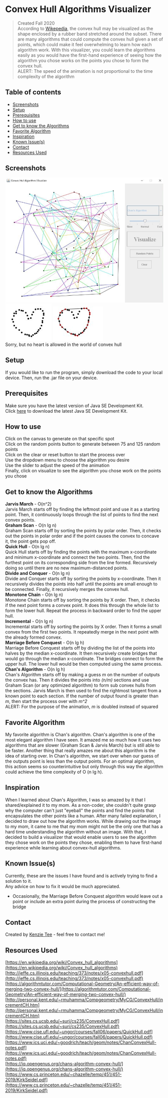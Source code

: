 # Convex Hull Algorithms Visualizer
> Created Fall 2020<br>
> According to [Wikepedia](https://en.wikipedia.org/wiki/Convex_hull), the convex hull may be visualized as the shape enclosed by a rubber band stretched around the subset.
> There are many algorithms that could compute the convex hull given a set of points, which could make it feel overwhelming to learn how each algorithm work. 
> With this visualizer, you could learn the algorithms easily as you would have the first-hand experience of seeing 
> how the algorithm you chose works on the points you chose to form the convex hull. <br>
> ALERT: The speed of the animation is not proportional to the time complexity of the algorithm

## Table of contents
* [Screenshots](#screenshots)
* [Setup](#setup)
* [Prerequisites](#prerequisites)
* [How to use](#how-to-use)
* [Get to know the Algorithms](#get-to-know-the-algorithms)
* [Favorite Algorithm](#favorite-algorithm)
* [Inspiration](#inspiration)
* [Known Issue(s)](#known-issue)
* [Contact](#contact)
* [Resources Used](#resources-used)

## Screenshots
![screenshot3](./Screenshots/screenshot3.JPG) <br>
![screenshot1](./Screenshots/screenshot1.JPG)
![screenshot2](./Screenshots/screenshot2.JPG) <br>
Sorry, but no heart is allowed in the world of convex hull

## Setup
If you would like to run the program, simply download the code to your local device. Then, run the .jar file on your device.

## Prerequisites
Make sure you have the latest version of Java SE Development Kit. <br>
Click [here](https://www.oracle.com/java/technologies/javase/javase-jdk8-downloads.html) to download the latest Java SE Development Kit.

## How to use 
Click on the canvas to generate on that specific spot <br>
Click on the random points button to generate between 75 and 125 random points <br> 
Click on the clear or reset button to start the process over <br>
Use the dropdown menu to choose the algorithm you desire <br> 
Use the slider to adjust the speed of the animation <br>
Finally, click on visualize to see the algorithm you chose work on the points you chose 

## Get to know the Algorithms
**Jarvis March** - O(n^2) <br> 
Jarvis March starts off by finding the leftmost point and use it as a starting point. Then, it continuously loops through the 
list of points to find the next convex points. 
<br>
**Graham Scan** - O(n lg n) <br>
Graham Scan starts off by sorting the points by polar order. Then, it checks out the points in polar order and if the point causes 
the convex to concave it, the point gets pop off.
<br>
**Quick Hull** - O(n lg n) <br>
Quick Hull starts off by finding the points with the maximum x-coordinate and minimum x-coordinate and connect the two points. 
Then, find the furthest point on its corresponding side from the line formed. Recursively doing so until there are no new maximum-distanced points.
<br>
**Divide and Conquer** - O(n lg n) <br>
Divide and Conquer starts off by sorting the points by x-coordinate. Then it recursively divides the points into half until the points are small enough
to be connected. Finally, it recursively merges the convex hull. 
<br>
**Monotone Chain** - O(n lg n) <br>
Monotone Chain starts off by sorting the points by X order. Then, it checks if the next point forms a convex point. It does this through 
the whole list to form the lower hull. Repeat the process in backward order to find the upper hull. 
<br>
**Incremental** - O(n lg n) <br>
Incremental starts off by sorting the points by X order. Then it forms a small convex from the first two points. It repeatedly merge in the next point
with the already formed convex. 
<br>
**Marriage Before Conquest** - O(n lg h) <br>
Marriage Before Conquest starts off by dividing the list of the points into halves by the median x-coordinate. It then recursively create bridges that would 
go through the median x-coordinate. The bridges connect to form the upper hull. The lower hull would be then computed using the same process. 
<br>
**Chan's Algorithm** - O(n lg h) <br>
Chan's Algorithm starts off by making a guess <i>m</i> on the number of outputs the convex has. Then it divides the points into <i>(n/m)</i> sections and use 
Graham Scan (or any optimized algorithm) to form sub convex hulls from the sections. Jarvis March is then used to find the rightmost tangent from 
a known point to each section. If the number of output found is greater than <i>m</i>, then start the process over with <i>m^2</i> <br>
ALERT: For the purpose of the animation, <i>m</i> is doubled instead of squared

## Favorite Algorithm
My favorite algorithm is Chan's algorithm. Chan's algorithm is one of the most elegant algorithm I have seen. 
It amazed me so much how it uses two algorithms that are slower (Graham Scan & Jarvis March) but is still able to be faster. 
Another thing that really amazes me about this algorithm is the idea of starting over. In Chan's algorithm, we start over when 
our guess of the outputs point is less than the output points. For an optimal algorithm, this action seems so counterintuitive 
but only through this way the algorithm could achieve the time complexity of O (n lg h).  

## Inspiration
When I learned about Chan's Algorithm, I was so amazed by it that I shared/explained it to my mom. 
As a non-coder, she couldn't quite grasp why the computer can't just "eyeball" the points and find the points that encapsulates the other points like a human. 
After many failed explanation, I decided to draw out how the algorithm works. 
While drawing out the image to my mom, it came to me that my mom might not be the only one that has a hard time understanding the algorithm without an image.
With that, I decided to build a visualizer that would enable users to see the algorithm they chose work on the points they chose, enabling them to 
have first-hand experience while learning about convex-hull algorithms. 

## Known Issue(s)
Currently, these are the issues I have found and is actively trying to find a solution to it. <br>
Any advice on how to fix it would be much appreciated. 
 - Occasionally, the Marriage Before Conquest algorithm would leave out a point or include an extra point during the process of constructing the bridge 
 
## Contact
Created by [Kenzie Tee](https://www.linkedin.com/in/kenzie-tee-1276701b2/) - feel free to contact me!

## Resources Used 
[https://en.wikipedia.org/wiki/Convex_hull_algorithms](https://en.wikipedia.org/wiki/Convex_hull_algorithms) <br>
[http://jeffe.cs.illinois.edu/teaching/373/notes/x05-convexhull.pdf](http://jeffe.cs.illinois.edu/teaching/373/notes/x05-convexhull.pdf) <br>
[https://algorithmtutor.com/Computational-Geometry/An-efficient-way-of-merging-two-convex-hull/](https://algorithmtutor.com/Computational-Geometry/An-efficient-way-of-merging-two-convex-hull/) <br>
[http://personal.kent.edu/~rmuhamma/Compgeometry/MyCG/ConvexHull/incrementCH.htm](http://personal.kent.edu/~rmuhamma/Compgeometry/MyCG/ConvexHull/incrementCH.htm) <br>
[https://sites.cs.ucsb.edu/~suri/cs235/ConvexHull.pdf](https://sites.cs.ucsb.edu/~suri/cs235/ConvexHull.pdf) <br>
[https://www.cise.ufl.edu/~ungor/courses/fall06/papers/QuickHull.pdf](https://www.cise.ufl.edu/~ungor/courses/fall06/papers/QuickHull.pdf) <br>
[https://www.ics.uci.edu/~goodrich/teach/geom/notes/ChanConvexHull-notes.pdf](https://www.ics.uci.edu/~goodrich/teach/geom/notes/ChanConvexHull-notes.pdf) <br>
[https://iq.opengenus.org/chans-algorithm-convex-hull/](https://iq.opengenus.org/chans-algorithm-convex-hull/) <br>
[https://www.cs.princeton.edu/~chazelle/temp/451/451-2019/KirkSeidel.pdf](https://www.cs.princeton.edu/~chazelle/temp/451/451-2019/KirkSeidel.pdf) <br>

